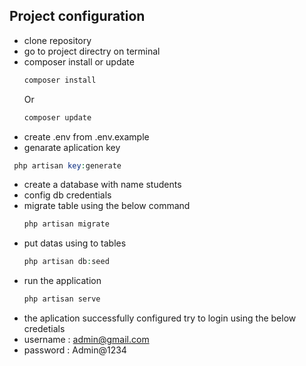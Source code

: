 ## Project configuration

- clone  repository
- go to project directry on terminal
- composer install or update
  ```php
  composer install
  ```
  Or
  ```php
  composer update
  ```
- create .env from .env.example
- genarate aplication key
 ```php
  php artisan key:generate
  ```
- create a database with name students
- config db credentials
- migrate table using the below command
  ```php
  php artisan migrate
  ```
- put datas using to tables
  ```php
  php artisan db:seed
  ```
- run the application
  ```php
  php artisan serve
  ```
- the aplication successfully configured try to login using the below credetials
- username : admin@gmail.com
- password : Admin@1234